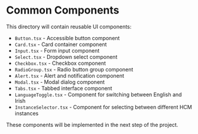 # Common Components

This directory will contain reusable UI components:

- `Button.tsx` - Accessible button component
- `Card.tsx` - Card container component
- `Input.tsx` - Form input component
- `Select.tsx` - Dropdown select component
- `Checkbox.tsx` - Checkbox component
- `RadioGroup.tsx` - Radio button group component
- `Alert.tsx` - Alert and notification component
- `Modal.tsx` - Modal dialog component
- `Tabs.tsx` - Tabbed interface component
- `LanguageToggle.tsx` - Component for switching between English and Irish
- `InstanceSelector.tsx` - Component for selecting between different HCM instances

These components will be implemented in the next step of the project.
